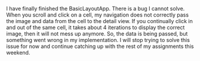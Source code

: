 I have finally finished the BasicLayoutApp. There is a bug I cannot solve. When you scroll and click on a cell, my navigation does not correctly pass the image and data from the cell to the detail view. If you continually click in and out of the same cell, it takes about 4 iterations to display the correct image, then it will not mess up anymore. So, the data is being passed, but something went wrong in my implementation. I will stop trying to solve this issue for now and continue catching up with the rest of my assignments this weekend.